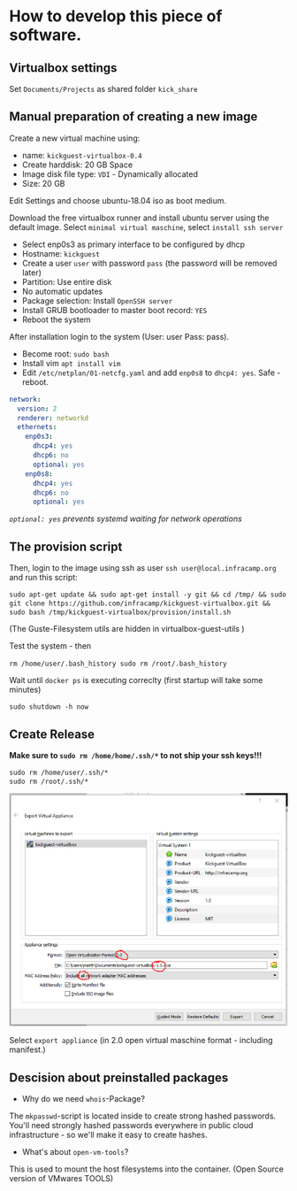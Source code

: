 # How to develop this piece of software.

## Virtualbox settings

Set `Documents/Projects` as shared folder `kick_share`


## Manual preparation of creating a new image

Create a new virtual machine using:

- name: `kickguest-virtualbox-0.4`
- Create harddisk: 20 GB Space
- Image disk file type: `VDI` - Dynamically allocated
- Size: 20 GB

Edit Settings and choose ubuntu-18.04 iso as boot medium.

Download the free virtualbox runner and install
ubuntu server using the default image. Select `minimal virtual maschine`,
select `install ssh server`

- Select enp0s3 as primary interface to be configured by dhcp
- Hostname: `kickguest`
- Create a user `user` with password `pass` (the password will be removed later)
- Partition: Use entire disk
- No automatic updates
- Package selection: Install `OpenSSH server`
- Install GRUB bootloader to master boot record: `YES`
- Reboot the system

After installation login to the system (User: user Pass: pass).

- Become root: `sudo bash`
- Install vim `apt install vim`
- Edit `/etc/netplan/01-netcfg.yaml` and add `enp0s8` to `dhcp4: yes`. Safe - reboot.

```yaml
network:
  version: 2
  renderer: networkd
  ethernets:
    enp0s3:
      dhcp4: yes
      dhcp6: no
      optional: yes
    enp0s8:
      dhcp4: yes
      dhcp6: no
      optional: yes
```

*`optional: yes` prevents systemd waiting for network operations*

## The provision script

Then, login to the image using ssh as user `ssh user@local.infracamp.org` and  run this script:

````
sudo apt-get update && sudo apt-get install -y git && cd /tmp/ && sudo git clone https://github.com/infracamp/kickguest-virtualbox.git && sudo bash /tmp/kickguest-virtualbox/provision/install.sh
````

(The Guste-Filesystem utils are hidden in virtualbox-guest-utils )

Test the system - then

``
rm /home/user/.bash_history
sudo rm /root/.bash_history
``

Wait until `docker ps` is executing correclty (first startup will take some minutes)

```
sudo shutdown -h now
```

## Create Release

**Make sure to `sudo rm /home/home/.ssh/*` to not ship your ssh keys!!!**

```
sudo rm /home/user/.ssh/*
sudo rm /root/.ssh/*
```

![development](doc/development1.png)

Select ``export appliance`` (in 2.0 open virtual maschine format - including manifest.)

## Descision about preinstalled packages

- Why do we need `whois`-Package?

The `mkpasswd`-script is located inside to create strong hashed
passwords. You'll need strongly hashed passwords everywhere in public
cloud infrastructure - so we'll make it easy to create hashes.

- What's about `open-vm-tools`?

This is used to mount the host filesystems into the container.
(Open Source version of VMwares TOOLS)